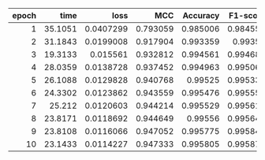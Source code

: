 |   epoch |    time |      loss |      MCC |   Accuracy |   F1-score |
|--------:|--------:|----------:|---------:|-----------:|-----------:|
|       1 | 35.1051 | 0.0407299 | 0.793059 |   0.985006 |   0.984556 |
|       2 | 31.1843 | 0.0199008 | 0.917904 |   0.993359 |   0.99351  |
|       3 | 19.3133 | 0.015561  | 0.932812 |   0.994561 |   0.994681 |
|       4 | 28.0359 | 0.0138728 | 0.937452 |   0.994963 |   0.995065 |
|       5 | 26.1088 | 0.0129828 | 0.940768 |   0.99525  |   0.995339 |
|       6 | 24.3302 | 0.0123862 | 0.943559 |   0.995476 |   0.995559 |
|       7 | 25.212  | 0.0120603 | 0.944214 |   0.995529 |   0.995611 |
|       8 | 23.8171 | 0.0118692 | 0.944649 |   0.99556  |   0.995642 |
|       9 | 23.8108 | 0.0116066 | 0.947052 |   0.995775 |   0.995846 |
|      10 | 23.1433 | 0.0114227 | 0.947333 |   0.995805 |   0.995874 |